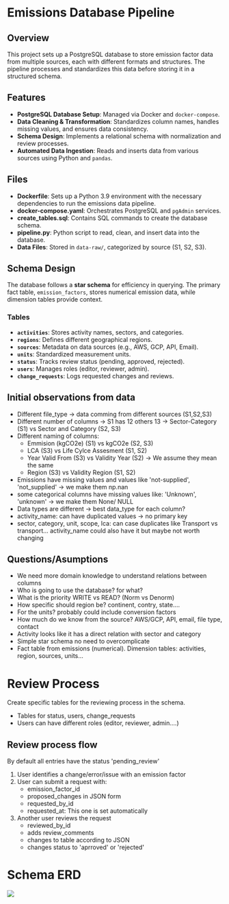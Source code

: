 # Emissions Database Pipeline

## Overview
This project sets up a PostgreSQL database to store emission factor data from multiple sources, each with different formats and structures. The pipeline processes and standardizes this data before storing it in a structured schema.


## Features
- **PostgreSQL Database Setup**: Managed via Docker and `docker-compose`.
- **Data Cleaning & Transformation**: Standardizes column names, handles missing values, and ensures data consistency.
- **Schema Design**: Implements a relational schema with normalization and review processes.
- **Automated Data Ingestion**: Reads and inserts data from various sources using Python and `pandas`.

## Files
- **Dockerfile**: Sets up a Python 3.9 environment with the necessary dependencies to run the emissions data pipeline.
- **docker-compose.yaml**: Orchestrates PostgreSQL and `pgAdmin` services.
- **create_tables.sql**: Contains SQL commands to create the database schema.
- **pipeline.py**: Python script to read, clean, and insert data into the database.
- **Data Files**: Stored in `data-raw/`, categorized by source (S1, S2, S3).

## Schema Design

The database follows a **star schema** for efficiency in querying. The primary fact table, `emission_factors`, stores numerical emission data, while dimension tables provide context.

### Tables
- **`activities`**: Stores activity names, sectors, and categories.
- **`regions`**: Defines different geographical regions.
- **`sources`**: Metadata on data sources (e.g., AWS, GCP, API, Email).
- **`units`**: Standardized measurement units.
- **`status`**: Tracks review status (pending, approved, rejected).
- **`users`**: Manages roles (editor, reviewer, admin).
- **`change_requests`**: Logs requested changes and reviews.

## Initial observations from data
- Different file_type -> data comming from different sources (S1,S2,S3)
- Different number of columns  -> S1 has 12 others 13 -> Sector-Category (S1) vs Sector and Category (S2, S3)
- Different naming of columns:
    - Emmision (kgCO2e) (S1) vs kgCO2e (S2, S3)
    - LCA (S3) vs Life Cylce Assesment (S1, S2)
    - Year Valid From (S3) vs Validity Year (S2)   -> We assume they mean the same
    - Region (S3) vs Validity Region (S1, S2)
- Emissions have missing values and values like  'not-supplied', 'not_supplied' -> we make them np.nan
- some categorical columns have missing values like: 'Unknown', 'unknown' -> we make them None/ NULL
- Data types are different -> best data_type for each column?
- activity_name: can have duplicated values -> no primary key
- sector, category, unit, scope, lca: can case duplicates like Transport vs transport... activity_name could also have it but maybe not worth changing

## Questions/Asumptions 
- We need more domain knowledge to understand relations between columns
- Who is going to use the database? for what?
- What is the priority WRITE vs READ?  (Norm vs Denorm)
- How specific should region be? continent, contry, state....
- For the units? probably could include conversion factors
- How much do we know from the source? AWS/GCP, API, email, file type, contact
- Activity looks like it has a direct relation with sector and category
- Simple star schema no need to overcomplicate
- Fact table from emissions (numerical). Dimension tables: activities, region, sources, units...



# Review Process

Create specific tables for the reviewing process in the schema.

- Tables for status, users, change_requests
- Users can have different roles (editor, reviewer, admin....)

## Review process flow

By default all entries have the status 'pending_review'

1. User identifies a change/error/issue with an emission factor
2. User can submit a request with:
    - emission_factor_id
    - proposed_changes in JSON form
    - requested_by_id
    - requested_at: This one is set automatically  
3. Another user reviews the request
    - reviewed_by_id
    - adds review_comments
    - changes to table according to JSON
    - changes status to 'aprroved' or 'rejected' 

# Schema ERD

![](schema)
